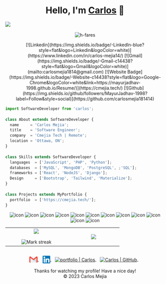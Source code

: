 <h1 align="center">Hello, I'm <a href="https://cmejia.tech/">Carlos</a> 👋</h1>

![](https://github.com/halfrost/halfrost/blob/master/icons/header_.png)
<p align="center"> <img src="https://komarev.com/ghpvc/?username=h-fares&label=Profile%20views&color=0e75b6&style=flat" alt="h-fares" /> </p>

<p align="center">
[![Linkedin](https://img.shields.io/badge/-LinkedIn-blue?style=flat&logo=Linkedin&logoColor=white)](https://www.linkedin.com/in/carlos-mejia14/)
[![Gmail](https://img.shields.io/badge/-Gmail-c14438?style=flat&logo=Gmail&logoColor=white)](mailto:carlosmejia1814@gmail.com)
[![Website Badge](https://img.shields.io/badge/-Website-c14438?style=flat&logo=Google-Chrome&logoColor=white&link=https://mayurjadhav-1998.github.io/Resume/)](https://cmejia.tech/)
[![Github](https://img.shields.io/github/followers/MayurJadhav-1998?label=Follow&style=social)](https://github.com/carlosmejia181414) 
</p>

```js
import SoftwareDeveloper from 'carlos';

class About extends SoftwareDeveloper {
  name     = 'Carlos Mejia';
  title    = 'Software Engineer';
  company  = 'Cmejia Tech | Remote';
  location = 'Ottawa, ON';
}

class Skills extends SoftwareDeveloper {
  languages  = ['JavaScript', 'PHP', 'Python'];
  databases  = ['MySQL', 'MongoDB', 'PostgreSQL', ;'SQL'];
  frameworks = ['React', 'NodeJS', 'Django'];
  Design     = ['Bootstrap', 'Tailwind', 'Materialize'];
}

class Projects extends MyPortfolio {
  portfolio  = ['https://cmejia.tech/'];
}
```
<div align="center">
  <img src="https://techstack-generator.vercel.app/nginx-icon.svg" alt="icon" width="50" height="50" />
  <img src="https://techstack-generator.vercel.app/python-icon.svg" alt="icon" width="50" height="50" />
  <img src="https://techstack-generator.vercel.app/ts-icon.svg" alt="icon" width="50" height="50" />
  <img src="https://techstack-generator.vercel.app/js-icon.svg" alt="icon"width="50" height="50" />
  <img src="https://techstack-generator.vercel.app/react-icon.svg" alt="icon" width="50" height="50" />
  <img src="https://techstack-generator.vercel.app/mysql-icon.svg" alt="icon" width="50" height="50" />
  <img src="https://techstack-generator.vercel.app/docker-icon.svg" alt="icon" width="50" height="50" />
  <img src="https://techstack-generator.vercel.app/aws-icon.svg" alt="icon" width="50" height="50" />
  <img src="https://techstack-generator.vercel.app/github-icon.svg" alt="icon" width="50" height="50" />
  <img src="https://techstack-generator.vercel.app/prettier-icon.svg" alt="icon" width="50" height="50" />
  <img src="https://techstack-generator.vercel.app/restapi-icon.svg" alt="icon" width="50" height="50" />
  <img src="https://techstack-generator.vercel.app/graphql-icon.svg" alt="icon" width="50" height="50" />
</div>

<!--- stats & Trophy (start) -->
<p align="center">
  <!--- stats (start) -->
<table align="center">
<tr border="none">
<td width="30%" align="center">
<img  align="center"  src="https://github-readme-stats.vercel.app/api?username=carlosmejia181414&theme=dark&show_icons=true&count_private=true" />
  <br></br>
  <img  title="🔥 Get streak stats for your profile at git.io/streak-stats" alt="Mark streak" src="https://github-readme-streak-stats.herokuapp.com/?user=carlosmejia181414&theme=dark&hide_border=false" /> 
</td>

<td width="25%" align="center">

  <img  align="center"  src="https://github-readme-stats.anuraghazra1.vercel.app/api/top-langs/?username=carlosmejia181414&theme=dark&hide_border=false&no-bg=true&no-frame=true&langs_count=10"/>
  
  </td>
</tr>
</table>
<!--- stats (end) -->
</p>        
<!--- stats (end) -->
 
## 
<p align="center">
  <a href="mailto:carlosmejia1814@gmail.com" >
    <img align="center" alt="carlos-Email | Gmail" width="26px" src="https://github.com/SatYu26/SatYu26/blob/master/Assets/Gmail.svg" />
  </a> &nbsp;&nbsp;
  
  <a href="https://www.linkedin.com/in/carlos-mejia14/" target="_blank">
    <img align="center" alt="linkedin-carlos | Linkedin" width="24px" src="https://github.com/SatYu26/SatYu26/blob/master/Assets/Linkedin.svg" />
  </a> &nbsp;&nbsp;
  
  <a href="https://cmejia.tech/" target="_blank">
      <img align="center" alt="portfolio | Carlos" width="24px" src="https://raw.githubusercontent.com/rahuldkjain/github-profile-readme-generator/master/src/images/icons/Social/stack-overflow.svg" />
  </a>&nbsp;&nbsp;
   
  <a href="https://profile-summary-for-github.herokuapp.com/user/carlosmejia181414" target="_blank">
    <img align="center" alt="Carlos | GitHub" width="26px" src="https://upload.wikimedia.org/wikipedia/commons/thumb/a/ae/Github-desktop-logo-symbol.svg/1024px-Github-desktop-logo-symbol.svg.png" />
  </a> &nbsp;&nbsp;
<p> 

<div align="center">
  Thanks for watching my profile! Have a nice day! <br/>
  &copy; 2023 Carlos Mejia
</div>
